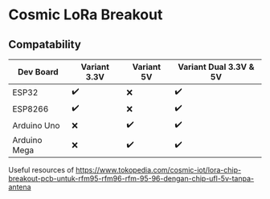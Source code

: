 # Cosmic LoRa Breakout

## Compatability

| Dev Board    | Variant 3.3V | Variant 5V | Variant Dual 3.3V & 5V |
|--------------|-------------|-----------|-----------------------|
| ESP32        | :heavy_check_mark:           | :x:         | :heavy_check_mark:                     |
| ESP8266      | :heavy_check_mark:           | :x:         | :heavy_check_mark:                     |
| Arduino Uno  | :x:           | :heavy_check_mark:         | :heavy_check_mark:                     |
| Arduino Mega | :x:           | :heavy_check_mark:         | :heavy_check_mark:                     |

Useful resources of https://www.tokopedia.com/cosmic-iot/lora-chip-breakout-pcb-untuk-rfm95-rfm96-rfm-95-96-dengan-chip-ufl-5v-tanpa-antena
